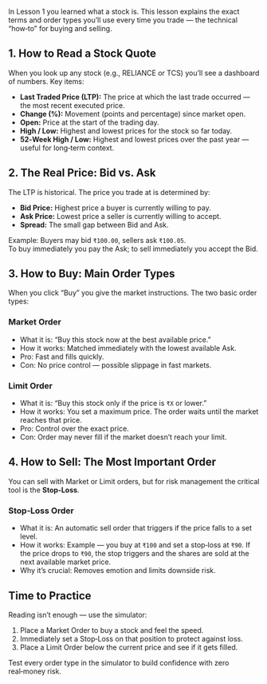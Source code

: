 In Lesson 1 you learned what a stock is. This lesson explains the exact terms and order types you’ll use every time you trade — the technical “how‑to” for buying and selling.

## 1. How to Read a Stock Quote
When you look up any stock (e.g., RELIANCE or TCS) you’ll see a dashboard of numbers. Key items:

- **Last Traded Price (LTP):** The price at which the last trade occurred — the most recent executed price.  
- **Change (%):** Movement (points and percentage) since market open.  
- **Open:** Price at the start of the trading day.  
- **High / Low:** Highest and lowest prices for the stock so far today.  
- **52‑Week High / Low:** Highest and lowest prices over the past year — useful for long‑term context.

## 2. The Real Price: Bid vs. Ask
The LTP is historical. The price you trade at is determined by:

- **Bid Price:** Highest price a buyer is currently willing to pay.  
- **Ask Price:** Lowest price a seller is currently willing to accept.  
- **Spread:** The small gap between Bid and Ask.

Example: Buyers may bid `₹100.00`, sellers ask `₹100.05`.  
To buy immediately you pay the Ask; to sell immediately you accept the Bid.

## 3. How to Buy: Main Order Types
When you click “Buy” you give the market instructions. The two basic order types:

### Market Order
- What it is: “Buy this stock now at the best available price.”  
- How it works: Matched immediately with the lowest available Ask.  
- Pro: Fast and fills quickly.  
- Con: No price control — possible slippage in fast markets.

### Limit Order
- What it is: “Buy this stock only if the price is `₹X` or lower.”  
- How it works: You set a maximum price. The order waits until the market reaches that price.  
- Pro: Control over the exact price.  
- Con: Order may never fill if the market doesn’t reach your limit.

## 4. How to Sell: The Most Important Order
You can sell with Market or Limit orders, but for risk management the critical tool is the **Stop‑Loss**.

### Stop‑Loss Order
- What it is: An automatic sell order that triggers if the price falls to a set level.  
- How it works: Example — you buy at `₹100` and set a stop‑loss at `₹90`. If the price drops to `₹90`, the stop triggers and the shares are sold at the next available market price.  
- Why it’s crucial: Removes emotion and limits downside risk.

## Time to Practice
Reading isn’t enough — use the simulator:

1. Place a Market Order to buy a stock and feel the speed.  
2. Immediately set a Stop‑Loss on that position to protect against loss.  
3. Place a Limit Order below the current price and see if it gets filled.

Test every order type in the simulator to build confidence with zero real‑money risk.
